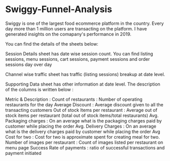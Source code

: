 # Swiggy-Funnel-Analysis

Swiggy is one of the largest food ecommerce platform in the country. Every day more
than 1 million users are transacting on the platform. I have generated insights on the comapany's performance in 2019.

You can find the details of the sheets below:

Session Details sheet has date wise session count. You can find listing sessions, menu
sessions, cart sessions, payment sessions and order sessions day over day

Channel wise traffic sheet has traffic (listing sessions) breakup at date level.

Supporting Data sheet has other information at date level. The description of the columns is written below :

Metric & Description :
Count of restaurants : Number of operating restaurants for the day
Average Discount : Average discount given to all the transacting customers
Out of stock Items per restaurant : Average out of stock items per restaurant (total out of stock items/total
restaurants)
Avg. Packaging charges : On an average what is the packaging charges paid by customer while placing
the order
Avg. Delivery Charges : On an average what is the delivery charges paid by customer while placing
the order
Avg Cost for two : Cost for two is approximate spent for creating meal for two.
Number of images per restaurant : Count of images listed per restaurant on menu page
Success Rate of payments : ratio of successful transactions and payment initiated
